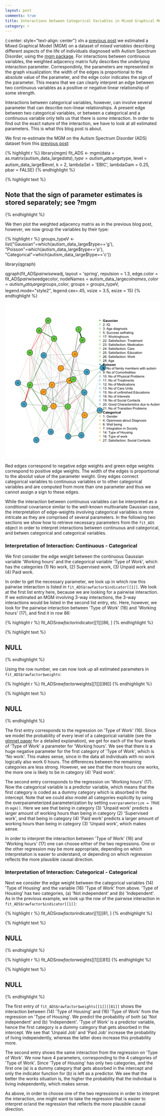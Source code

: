 ```yaml
---
layout: post
comments: true
title: Interactions between Categorical Variables in Mixed Graphical Models
category: r
---
```

 
{:center: style="text-align: center"}
xIn a [previous post](http://jmbh.github.io/Estimation-of-mixed-graphical-models/) we estimated a Mixed Graphical Model (MGM) on a dataset of *mixed variables* describing different aspects of the life of individuals diagnosed with Autism Spectrum Disorder, using the [mgm package](https://cran.r-project.org/web/packages/mgm/index.html). For interactions between continuous variables, the weighted adjacency matrix fully describes the underlying interaction parameter. Correspondinly, the parameters are represented in the graph visualization: the width of the edges is proportional to the absolute value of the parameter, and the edge color indicates the sign of the parameter. This means that we can clearly interpret an edge between two continuous variables as a positive or negative linear relationship of some strength.
 
Interactions between categorical variables, however, can involve several parameter that can describe non-linear relationships. A present edge between two categorical variables, or between a categorical and a continuous variable only tells us that there is *some* interaction. In order to find out the exact nature of the interaction, we have to look at all estimated parameters. This is what this blog post is about.
 
We first re-estimate the MGM on the Autism Spectrum Disorder (ADS) dataset from this [previous post](http://jmbh.github.io/Estimation-of-mixed-graphical-models/):
 
 

{% highlight r %}
library(mgm)
fit_ADS <- mgm(data = as.matrix(autism_data_large$data), 
               type = autism_data_large$type,
               level = autism_data_large$level,
               k = 2, 
               lambdaSel = 'EBIC', 
               lambdaGam = 0.25, 
               pbar = FALSE)
{% endhighlight %}



{% highlight text %}
## Note that the sign of parameter estimates is stored separately; see ?mgm
{% endhighlight %}
 
 
We then plot the weighted adjacency matrix as in the previous blog post, however, we now group the variables by their type:
 

{% highlight r %}
groups_typeV <- list("Gaussian"=which(autism_data_large$type=='g'), 
                     "Poisson"=which(autism_data_large$type=='p'),
                     "Categorical"=which(autism_data_large$type=='c'))
                     
library(qgraph)
 
qgraph(fit_ADS$pairwise$wadj, 
       layout = 'spring', repulsion = 1.3,
       edge.color = fit_ADS$pairwise$edgecolor, 
       nodeNames = autism_data_large$colnames,
       color = autism_data_large$groups_color, 
       groups = groups_typeV,
       legend.mode="style2", legend.cex=.45, 
       vsize = 3.5, esize = 15)
{% endhighlight %}

![plot of chunk unnamed-chunk-2](/assets/img/2016-04-29-Interactions-between-categorical-Variables-in-mixed-graphical-models.Rmd/unnamed-chunk-2-1.png)
 
 
Red edges correspond to negative edge weights and green edge weights correspond to positive edge weights. The width of the edges is proportional to the absolut value of the parameter weight. Grey edges connect categorical variables to continuous variables or to other categorical variables and are computed from more than one parameter and thus we cannot assign a sign to these edges.
 
While the interaction between continuous variables can be interpreted as a conditional covariance similar to the well-known multivariate Gaussian case, the interpretation of edge-weights involving categorical variables is more intricate as they are comprised of several parameters. In the following two sections we show how to retrieve necessary parameters from the `fit_ADS` object in order to interpret interactions between continuous and categorical, and betwen categorical and categorical variables.
 
### Interpretation of Interaction: Continuous - Categorical
 
 
We first consider the edge weight between the continuous Gaussian variable 'Working hours' and the categorical variable 'Type of Work', which has the categories (1) No work, (2) Supervised work, (3) Unpaid work and (4) Paid work. 
 
In order to get the necessary parameter, we look up in which row this pairwise interaction is listed in `fit_ADS$rawfactor$indicator[[1]]`. We look at the first list entry here, because we are looking for a pairwise interaction. If we estimated an MGM involving 3-way interactions, the 3-way interactions would be listed in the second list entry, etc. Here, however, we look for the pairwise interaction between 'Type of Work' (16) and 'Working hours' (17), and find it in row 86:
 

{% highlight r %}
fit_ADS$rawfactor$indicator[[1]][86, ]
{% endhighlight %}



{% highlight text %}
## NULL
{% endhighlight %}
 
Using the row number, we can now look up all estimated parameters in `fit_ADS$rawfactor$weights`:
 

{% highlight r %}
fit_ADS$rawfactor$weights[[1]][[86]]
{% endhighlight %}



{% highlight text %}
## NULL
{% endhighlight %}
 
The first entry corresponds to the regression on 'Type of Work' (16). Since we model the probability of every level of a categorical variable (see the [glmnet paper](http://www.ncbi.nlm.nih.gov/pmc/articles/PMC2929880/pdf/nihms201118.pdf) for a detailed explanation), we get for each of the four levels of 'Type of Work' a parameter for 'Working hours'. We see that there is a huge negative parameter for the first category of 'Type of Work', which is 'No work'. This makes sense, since in the data all individuals with no work logically also work 0 hours. The differences between the remaining categories are less strong. However, we see that the more hours one works, the more one is likely to be in category (4) 'Paid work'.
 
The second entry corresponds to the regression on 'Working hours' (17). Now the categorical variable is a predictor variable, which means that the first category is coded as a dummy category which is absorbed in the intercept. Note that we could also model all categories explicitly by using the overparameterized parameterization by setting `overparameterize = TRUE` in `mgm()`. Here we see that being in category (3) 'Unpaid work' predicts a larger amount of working hours than being in category (2) 'Supervised work', and that being in category (4) 'Paid work' predicts a larger amount of working hours than being in category (3) 'Unpaid work', which makes sense.
 
In order to interpret the interaction between 'Type of Work' (16) and 'Working hours' (17) one can choose either of the two regressions. One or the other regression may be more appropriate, depending on which interpretation is easier to understand, or depending on which regression reflects the more plausible causal direction.
 
 
### Interpretation of Interaction: Categorical - Categorical
 
Next we consider the edge weight between the categorical variables (14) 'Type of Housing' and the variable (16) 'Type of Work' from above. 'Type of Housing' has two categories, (a) 'Not independent' and (b) 'Independent'. As in the previous example, we look up the row of the pairwise interaction in `fit_ADS$rawfactor$indicator[[1]]`:
 
 

{% highlight r %}
fit_ADS$rawfactor$indicator[[1]][81, ]
{% endhighlight %}



{% highlight text %}
## NULL
{% endhighlight %}
 
 

{% highlight r %}
fit_ADS$rawfactor$weights[[1]][[81]]
{% endhighlight %}



{% highlight text %}
## NULL
{% endhighlight %}
 
 
The first entry of `fit_ADS$rawfactor$weights[[1]][[81]]` shows the interaction between (14) 'Type of Housing' and (16) 'Type of Work' from the regression on 'Type of Housing'. We predict the probability of both (a) 'Not independent' and (b) 'Independent'. 'Type of Work' is a predictor variable, hence the first category is a dummy category that gets absorbed in the intercept. We see that 'Unpaid Job' and 'Paid Job' increase the probability of living independently, whereas the latter does increase this probability more.
 
The second entry shows the same interaction from the regression on 'Type of Work'. We now have 4 parameters, corresponding to the 4 categories of 'Type of Work'. Since 'Type of Housing' has only two categories, and the first one (a) is a dummy category that gets absorbed in the intercept and only the indicator function for (b) is left as a predictor. We see that the better the works situation is, the higher the probability that the individual is living independently, which makes sense.
 
As above, in order to choose one of the two regressions in order to interpret the interaction, one might want to take the regression that is easier to interpret or/and the regression that reflects the more plausible causal direction.
